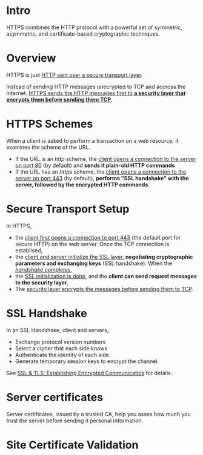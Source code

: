 # Intro
HTTPS combines the HTTP protocol with a powerful set of symmetric, asymmetric, and certificate-based cryptographic techniques.

# Overview
HTTPS is just <u>HTTP sent over a secure transport layer</u>.

Instead of sending HTTP messages unecrypted to TCP and accross the Internet. <u>HTTPS sends the HTTP messages first to **a security layer that encrypts them before sending them TCP**</u>.

# HTTPS Schemes
When a client is asked to perform a transaction on a web resource, it examines the scheme of the URL.
- If the URL is an *http* scheme, the <u>client opens a connection to the server on port 80</u> (by default) and **sends it plain-old HTTP commands**
- If the URL has an *https* scheme, the <u>client opens a connection to the server on port 443</u> (by default), **performs "SSL handshake" with the server, followed by the encrypted HTTP commands**.

# Secure Transport Setup
In HTTPS, 
- the <u>client first opens a connection to port 443</u> (the default port for secure HTTP) on the web server. Once the TCP connection is establised, 
- the <u>client and server initialize the SSL layer</u>, **negotiating cryptographic parameters and exchanging keys** (SSL handshake). When the <u>*handshake completes*</u>, 
- the <u>SSL initialization is done</u>, and the **client can send request messages to the security layer**, 
- The <u>security layer encrypts the messages before sending them to TCP</u>. 

# SSL Handshake
In an SSL Handshake, client and servers,
- Exchange protocol version numbers
- Select a cipher that each side knows
- Authenticate the identity of each side
- Generate temporary session keys to encrypt the channel.

See [SSL & TLS: Establishing Encrypted Communicatios](./SSL-TLS.md#establishing-encrypted-communications) for details.

# Server certificates
Server certificates, issued by a trusted CA, help you asses how much you trust the server before sending it personal information.

# Site Certificate Validation
